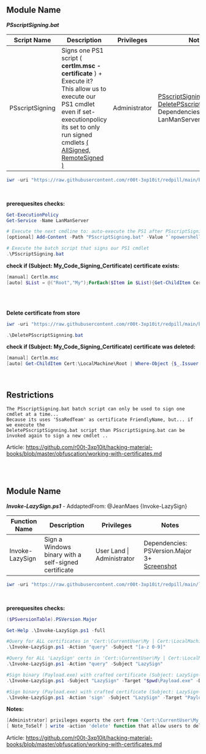 ## Module Name
   <b><i>PSscriptSigning.bat</i></b>

|Script Name|Description|Privileges|Notes|
|---|---|---|---|
|PSscriptSigning|Signs one PS1 script ( **certlm.msc - certificate** ) + Execute it?<br />This allow us to execute our PS1 cmdlet even if set-executionpolicy<br />its set to only run signed cmdlets [( AllSigned, RemoteSigned )](https://docs.microsoft.com/en-us/powershell/module/microsoft.powershell.security/set-executionpolicy?view=powershell-7.2)|Administrator|[PSscriptSigning.bat](https://github.com/r00t-3xp10it/redpill/blob/main/bypass/PSscriptSigning.bat)<br />[DeletePSscriptSignning.bat](https://github.com/r00t-3xp10it/redpill/blob/main/bypass/DeletePSscriptSignning.bat)<br />Dependencies: LanManServer|

```powershell
iwr -uri "https://raw.githubusercontent.com/r00t-3xp10it/redpill/main/bypass/PSscriptSigning.bat" -OutFile "PSscriptSigning.bat"
```

<br />

**prerequesites checks:**
```powershell
Get-ExecutionPolicy
Get-Service -Name LanManServer
```

```powershell
# Execute the next cmdline to: auto-execute the PS1 after PSscriptSigning.bat have sign it ?
[optional] Add-Content -Path "PSscriptSigning.bat" -Value "`npowershell -W 1 -File %PSsignPath%" -Force

# Execute the batch script that signs our PS1 cmdlet
.\PSscriptSigning.bat
```


**check if (Subject: My_Code_Signing_Certificate) certificate exists:**
```powershell
[manual] Certlm.msc
[auto] $List = @("Root","My");ForEach($Item in $List){Get-ChildItem Cert:\LocalMachine\$Item|Where-Object {$_.Issuer -match 'My_Code_Signing_Certificate'}}
```

<br /><br />

**Delete certificate from store**
```powershell
iwr -uri "https://raw.githubusercontent.com/r00t-3xp10it/redpill/main/bypass/DeletePSscriptSignning.bat" -OutFile "DeletePSscriptSignning.bat"
```

```powershell
.\DeletePSscriptSignning.bat
```

**check if (Subject: My_Code_Signing_Certificate) certificate was deleted:**
```powershell
[manual] Certlm.msc
[auto] Get-ChildItem Cert:\LocalMachine\Root | Where-Object {$_.Issuer -match 'My_Code_Signing_Certificate'}
```

<br />

## Restrictions
```
The PSscriptSigning.bat batch script can only be used to sign one cmdlet at a time...
Because its uses 'SsaRedTeam' as certificate FriendlyName, but... if we execute the
DeletePSscriptSignning.bat script than PSscriptSigning.bat can be invoked again to sign a new cmdlet ..

```

Article: https://github.com/r00t-3xp10it/hacking-material-books/blob/master/obfuscation/working-with-certificates.md

<br /><br />

## Module Name
   <b><i>Invoke-LazySign.ps1</i></b> - AddaptedFrom: @JeanMaes {Invoke-LazySign}

|Function Name|Description|Privileges|Notes|
|---|---|---|---|
|Invoke-LazySign|Sign a Windows binary with a self-signed certificate|User Land \| Administrator|Dependencies: PSVersion.Major 3+<br />[Screenshot](https://raw.githubusercontent.com/r00t-3xp10it/redpill/main/lib/CertSign_PS1/invoke-LazySign.png)|

```powershell
iwr -uri "https://raw.githubusercontent.com/r00t-3xp10it/redpill/main/lib/CertSign_PS1/..." -OutFile "Invoke-LazySign.ps1"
```

<br />

**prerequesites checks:**
```powershell
($PSversionTable).PSVersion.Major
```


```powershell
Get-Help .\Invoke-LazySign.ps1 -full

#Query for ALL certificates in 'Cert:\CurrentUser\My | Cert:\LocalMachine\Root' Store
.\Invoke-LazySign.ps1 -Action "query" -Subject "[a-z 0-9]"

#Query for ALL 'LazySign' certs in 'Cert:\CurrentUser\My | Cert:\LocalMachine\Root' Store
.\Invoke-LazySign.ps1 -Action "query" -Subject "LazySign"

#Sign binary (Payload.exe) with crafted certificate (Subject: LazySign-4zrH Domain: microsoft.com)
.\Invoke-LazySign.ps1 -Subject "LazySign" -Target "$pwd\Payload.exe" -Domain "microsoft.com"

#Sign binary (Payload.exe) with crafted certificate (Subject: LazySign-4zrH Domain: microsoft.com password: Passw0rd!)
.\Invoke-LazySign.ps1 -Action 'sign' -Subject "LazySign" -Target "Payload.exe" -Domain "microsoft.com" -Password "Passw0rd!"
```

**Notes:**
```powershell
[Administrator] privileges exports the cert from 'Cert:\CurrentUser\My' to 'Cert:\LocalMachine\Root'
[ Note_ToSelf ] write -action 'delete' function that allow users to delete the fake cert from store?
```

Article: https://github.com/r00t-3xp10it/hacking-material-books/blob/master/obfuscation/working-with-certificates.md
